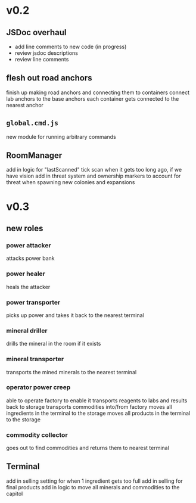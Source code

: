 # v0.2

## JSDoc overhaul
- add line comments to new code (in progress)
- review jsdoc descriptions
- review line comments

## flesh out road anchors
finish up making road anchors and connecting them to containers
connect lab anchors to the base anchors
each container gets connected to the nearest anchor

## `global.cmd.js`
new module for running arbitrary commands

## RoomManager
add in logic for "lastScanned" tick
scan when it gets too long ago, if we have vision
add in threat system and ownership markers to
account for threat when spawning new colonies and expansions

# v0.3

## new roles

### power attacker
attacks power bank

### power healer
heals the attacker

### power transporter
picks up power and takes it back to the nearest terminal

### mineral driller
drills the mineral in the room if it exists

### mineral transporter
transports the mined minerals to the nearest terminal

### operator power creep
able to operate factory to enable it
transports reagents to labs and results back to storage
transports commodities into/from factory
moves all ingredients in the terminal to the storage
moves all products in the terminal to the storage

### commodity collector
goes out to find commodities and returns them to nearest terminal

## Terminal
add in selling setting for when 1 ingredient gets too full
add in selling for final products
add in logic to move all minerals and commodities to the capitol
